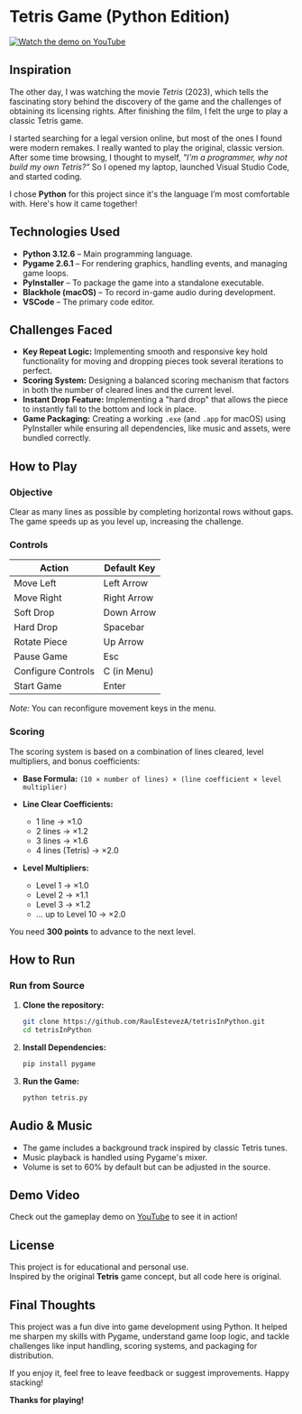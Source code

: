 # Tetris Game (Python Edition)

[![Watch the demo on YouTube](https://img.youtube.com/vi/EJYO5XpEWvg/0.jpg)](https://youtu.be/EJYO5XpEWvg)

## Inspiration

The other day, I was watching the movie *Tetris* (2023), which tells the fascinating story behind the discovery of the game and the challenges of obtaining its licensing rights. After finishing the film, I felt the urge to play a classic Tetris game.

I started searching for a legal version online, but most of the ones I found were modern remakes. I really wanted to play the original, classic version. After some time browsing, I thought to myself, *"I'm a programmer, why not build my own Tetris?"* So I opened my laptop, launched Visual Studio Code, and started coding.

I chose **Python** for this project since it's the language I’m most comfortable with. Here's how it came together!

## Technologies Used

- **Python 3.12.6** – Main programming language.
- **Pygame 2.6.1** – For rendering graphics, handling events, and managing game loops.
- **PyInstaller** – To package the game into a standalone executable.
- **Blackhole (macOS)** – To record in-game audio during development.
- **VSCode** – The primary code editor.

## Challenges Faced

- **Key Repeat Logic:** Implementing smooth and responsive key hold functionality for moving and dropping pieces took several iterations to perfect.
- **Scoring System:** Designing a balanced scoring mechanism that factors in both the number of cleared lines and the current level.
- **Instant Drop Feature:** Implementing a "hard drop" that allows the piece to instantly fall to the bottom and lock in place.
- **Game Packaging:** Creating a working `.exe` (and `.app` for macOS) using PyInstaller while ensuring all dependencies, like music and assets, were bundled correctly.

## How to Play

### Objective

Clear as many lines as possible by completing horizontal rows without gaps. The game speeds up as you level up, increasing the challenge.

### Controls

| Action             | Default Key |
|--------------------|-------------|
| Move Left          | Left Arrow  |
| Move Right         | Right Arrow |
| Soft Drop          | Down Arrow  |
| Hard Drop          | Spacebar    |
| Rotate Piece       | Up Arrow    |
| Pause Game         | Esc         |
| Configure Controls | C (in Menu) |
| Start Game         | Enter       |

*Note:* You can reconfigure movement keys in the menu.

### Scoring

The scoring system is based on a combination of lines cleared, level multipliers, and bonus coefficients:

- **Base Formula:** `(10 × number of lines) × (line coefficient × level multiplier)`

- **Line Clear Coefficients:**
  - 1 line → ×1.0
  - 2 lines → ×1.2
  - 3 lines → ×1.6
  - 4 lines (Tetris) → ×2.0

- **Level Multipliers:**
  - Level 1 → ×1.0
  - Level 2 → ×1.1
  - Level 3 → ×1.2
  - … up to Level 10 → ×2.0

You need **300 points** to advance to the next level.

## How to Run

### Run from Source

1. **Clone the repository:**
   ```bash
   git clone https://github.com/RaulEstevezA/tetrisInPython.git
   cd tetrisInPython
   ```

2. **Install Dependencies:**
   ```bash
   pip install pygame
   ```

3. **Run the Game:**
   ```bash
   python tetris.py
   ```

## Audio & Music

- The game includes a background track inspired by classic Tetris tunes.
- Music playback is handled using Pygame's mixer.
- Volume is set to 60% by default but can be adjusted in the source.

## Demo Video

Check out the gameplay demo on [YouTube](https://youtu.be/EJYO5XpEWvg) to see it in action!

## License

This project is for educational and personal use.  
Inspired by the original **Tetris** game concept, but all code here is original.

## Final Thoughts

This project was a fun dive into game development using Python. It helped me sharpen my skills with Pygame, understand game loop logic, and tackle challenges like input handling, scoring systems, and packaging for distribution.

If you enjoy it, feel free to leave feedback or suggest improvements. Happy stacking!

 **Thanks for playing!** 

